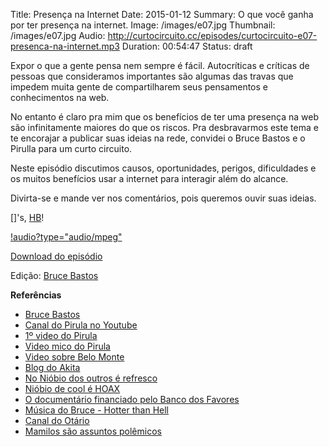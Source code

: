 Title: Presença na Internet
Date: 2015-01-12
Summary: O que você ganha por ter presença na internet.
Image: /images/e07.jpg
Thumbnail: /images/e07.jpg
Audio: http://curtocircuito.cc/episodes/curtocircuito-e07-presenca-na-internet.mp3
Duration: 00:54:47
Status: draft

Expor o que a gente pensa nem sempre é fácil. Autocríticas e críticas de pessoas que consideramos importantes são algumas das travas que impedem muita gente de compartilharem seus pensamentos e conhecimentos na web.

No entanto é claro pra mim que os benefícios de ter uma presença na web são infinitamente maiores do que os riscos. Pra desbravarmos este tema e te encorajar a publicar suas ideias na rede, convidei o Bruce Bastos e o Pirulla para um curto circuito.

Neste episódio discutimos causos, oportunidades, perigos, dificuldades e os muitos benefícios usar a internet para interagir além do alcance.

Divirta-se e mande ver nos comentários, pois queremos ouvir suas ideias.

[]'s, [HB](http://fb.com/henriquebastos)!

[!audio?type="audio/mpeg"](http://curtocircuito.cc/episodes/curtocircuito-e07-presenca-na-internet.mp3)

[Download do episódio](http://curtocircuito.cc/episodes/curtocircuito-e07-presenca-na-internet.mp3)

Edição: [Bruce Bastos](http://brucebastos.com)

**Referências**
- [Bruce Bastos](http://brucebastos.com/)
- [Canal do Pirula no Youtube](https://www.youtube.com/user/Pirulla25)
- [1º video do Pirula](https://www.youtube.com/watch?v=y4-yCfMuZx0)
- [Video mico do Pirula](https://www.youtube.com/watch?v=_FKhQkkPsIw)
- [Video sobre Belo Monte](https://www.youtube.com/watch?v=xnitmB22JtQ)
- [Blog do Akita](http://www.akitaonrails.com/)
- [No Nióbio dos outros é refresco](https://www.youtube.com/watch?v=eN4uNTLcIeE)
- [Nióbio de cool é HOAX](https://www.youtube.com/watch?v=RqohMBQfWvk)
- [O documentário financiado pelo Banco dos Favores](https://www.youtube.com/watch?v=qAc5d_8MpTc)
- [Música do Bruce - Hotter than Hell](https://itunes.apple.com/br/album/hotter-than-hell-single/id728689538?l=br)
- [Canal do Otário](https://www.youtube.com/user/OtarioAnonymous)
- [Mamilos são assuntos polêmicos](https://www.youtube.com/watch?v=vtJFJbtqUd8)
